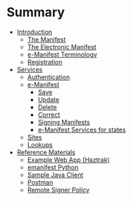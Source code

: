 # Summary

- [Introduction](README.md)
  - [The Manifest](Intro/paper_manifest.md)
  - [The Electronic Manifest]()
  - [e-Manifest Terminology](Intro/terminology.md)
  - [Registration](Intro/registration.md)
- [Services](Services/index.md)
  - [Authentication](Services/authentication.md)
  - [e-Manifest](Services/Manifest/save.md)
    - [Save](Services/Manifest/save.md)
    - [Update](Services/Manifest/update.md)
    - [Delete](Services/Manifest/delete.md)
    - [Correct]()
    - [Signing Manifests]()
    - [e-Manifest Services for states]()
  - [Sites]()
  - [Lookups]()
- [Reference Materials](References/index.md)
  - [Example Web App (Haztrak)](References/index.md)
  - [emanifest Python](References/index.md)
  - [Sample Java Client](References/index.md)
  - [Postman]()
  - [Remote Signer Policy](References/index.md)
